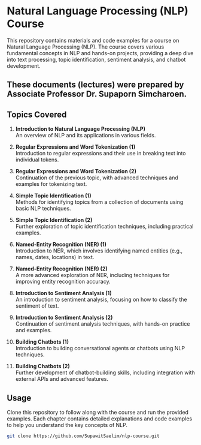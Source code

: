 # Natural Language Processing (NLP) Course

This repository contains materials and code examples for a course on Natural Language Processing (NLP). The course covers various fundamental concepts in NLP and hands-on projects, providing a deep dive into text processing, topic identification, sentiment analysis, and chatbot development.
## These documents (lectures) were prepared by Associate Professor Dr. Supaporn Simcharoen.

## Topics Covered

1. **Introduction to Natural Language Processing (NLP)**  
   An overview of NLP and its applications in various fields.

2. **Regular Expressions and Word Tokenization (1)**  
   Introduction to regular expressions and their use in breaking text into individual tokens.

3. **Regular Expressions and Word Tokenization (2)**  
   Continuation of the previous topic, with advanced techniques and examples for tokenizing text.

4. **Simple Topic Identification (1)**  
   Methods for identifying topics from a collection of documents using basic NLP techniques.

5. **Simple Topic Identification (2)**  
   Further exploration of topic identification techniques, including practical examples.

6. **Named-Entity Recognition (NER) (1)**  
   Introduction to NER, which involves identifying named entities (e.g., names, dates, locations) in text.

7. **Named-Entity Recognition (NER) (2)**  
   A more advanced exploration of NER, including techniques for improving entity recognition accuracy.

8. **Introduction to Sentiment Analysis (1)**  
    An introduction to sentiment analysis, focusing on how to classify the sentiment of text.

9. **Introduction to Sentiment Analysis (2)**  
    Continuation of sentiment analysis techniques, with hands-on practice and examples.

10. **Building Chatbots (1)**  
    Introduction to building conversational agents or chatbots using NLP techniques.

11. **Building Chatbots (2)**  
    Further development of chatbot-building skills, including integration with external APIs and advanced features.

## Usage

Clone this repository to follow along with the course and run the provided examples. Each chapter contains detailed explanations and code examples to help you understand the key concepts of NLP.

```bash
git clone https://github.com/SupawitSaelim/nlp-course.git
